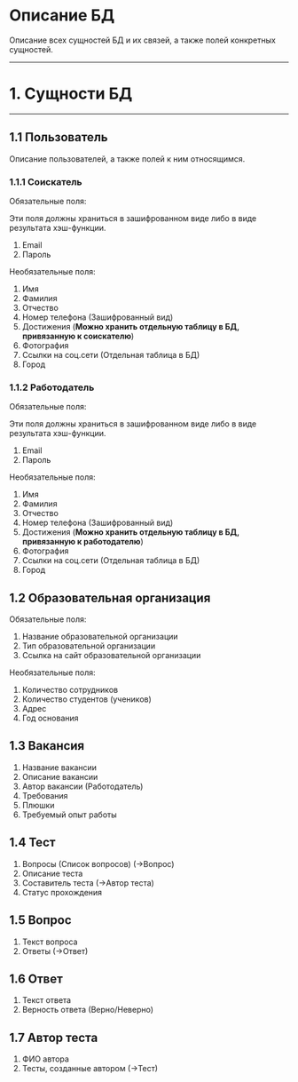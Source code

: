 # Описание БД 
Описание всех сущностей БД и их связей, а также полей конкретных сущностей.

---

# 1. Сущности БД
---
## 1.1 Пользователь
Описание пользователей, а также полей к ним относящимся.

### 1.1.1 Соискатель
Обязательные поля:

Эти поля должны храниться в зашифрованном виде либо в виде результата хэш-функции.

1. Email
2. Пароль

Необязательные поля:
1. Имя
2. Фамилия
3. Отчество
4. Номер телефона (Зашифрованный вид)
5. Достижения (**Можно хранить отдельную таблицу в БД, привязанную к соискателю**)
6. Фотография
7. Ссылки на соц.сети (Отдельная таблица в БД)
8. Город

### 1.1.2 Работодатель
Обязательные поля:

Эти поля должны храниться в зашифрованном виде либо в виде результата хэш-функции.

1. Email
2. Пароль

Необязательные поля:
1. Имя
2. Фамилия
3. Отчество
4. Номер телефона (Зашифрованный вид)
5. Достижения (**Можно хранить отдельную таблицу в БД, привязанную к работодателю**)
6. Фотография
7. Ссылки на соц.сети (Отдельная таблица в БД)
8. Город

## 1.2 Образовательная организация

Обязательные поля:

1. Название образовательной организации
2. Тип образовательной организации
3. Ссылка на сайт образовательной организации

Необязательные поля:
1. Количество сотрудников
2. Количество студентов (учеников)
3. Адрес 
4. Год основания

## 1.3 Вакансия
1. Название вакансии
2. Описание вакансии
3. Автор вакансии (Работодатель)
4. Требования
5. Плюшки
6. Требуемый опыт работы
   
## 1.4 Тест

1. Вопросы (Список вопросов) (->Вопрос)
2. Описание теста
3. Составитель теста (->Автор теста)
4. Статус прохождения

## 1.5 Вопрос

1. Текст вопроса
2. Ответы (->Ответ)

## 1.6 Ответ

1. Текст ответа
2. Верность ответа (Верно/Неверно)

## 1.7 Автор теста

1. ФИО автора
2. Тесты, созданные автором (->Тест)
   
